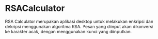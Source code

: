 # RSACalculator
RSA Calculator merupakan aplikasi desktop untuk melakukan enkripsi dan dekripsi menggunakan algoritma RSA. Pesan yang diinput akan dikonversi ke karakter acak, dengan menggunakan kunci yang diinputkan.
